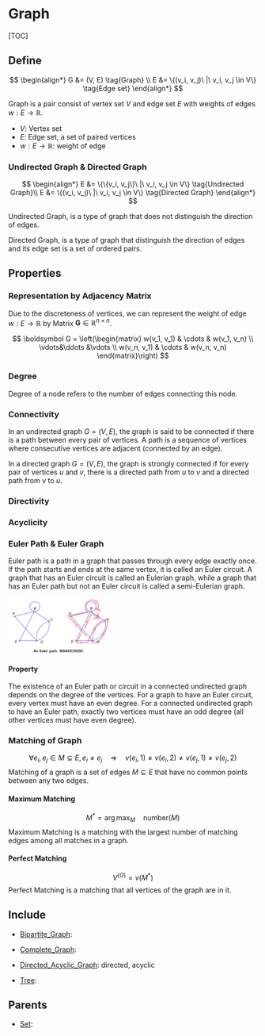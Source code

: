 # Graph

[TOC]

## Define

$$
\begin{align*}
G &= (V, E)  \tag{Graph} \\
E &= \{(v_i, v_j)\ |\ v_i, v_j \in V\}  \tag{Edge set}
\end{align*}
$$

Graph is a pair consist of vertex set $V$ and edge set $E$ with weights of edges $w: E \to \mathbb R$.

- $V$: Vertex set
- $E$: Edge set, a set of paired vertices
- $w: E \to \mathbb R$: weight of edge

### Undirected Graph & Directed Graph

$$
\begin{align*}
E &= \{\{v_i, v_j\}\ |\ v_i, v_j \in V\}  \tag{Undirected Graph}\\
E &= \{(v_i, v_j)\ |\ v_i, v_j \in V\}  \tag{Directed Graph}
\end{align*}
$$

Undirected Graph, is a type of graph that does not distinguish the direction of edges.

Directed Graph, is a type of graph that distinguish the direction of edges and its edge set is a set of ordered pairs.

## Properties

### Representation by Adjacency Matrix
Due to the discreteness of vertices, we can represent the weight of edge $w: E \to \mathbb R$ by Matrix $\boldsymbol G \in \mathbb R^{n \times n}$.

$$
\boldsymbol G = \left(\begin{matrix} w(v_1, v_1) & \cdots & w(v_1, v_n) \\ \vdots&\ddots &\vdots \\ w(v_n, v_1) & \cdots & w(v_n, v_n) \end{matrix}\right)
$$


### Degree
Degree of a node refers to the number of edges connecting this node. 

### Connectivity

In an undirected graph $G=(V, E)$, the graph is said to be connected if there is a path between every pair of vertices. A path is a sequence of vertices where consecutive vertices are adjacent (connected by an edge).

In a directed graph $G=(V, E)$, the graph is strongly connected if for every pair of vertices $u$ and $v$, there is a directed path from $u$ to $v$ and a directed path from $v$ to $u$.

### Directivity

### Acyclicity

### Euler Path & Euler Graph

Euler path is a path in a graph that passes through every edge exactly once. If the path starts and ends at the same vertex, it is called an Euler circuit. A graph that has an Euler circuit is called an Eulerian graph, while a graph that has an Euler path but not an Euler circuit is called a semi-Eulerian graph. 

<img src="./assets/48727417-28c3d500-ec58-11e8-9715-33b168a50b7c.png" alt="theory1" style="zoom:20%;" />

#### Property
The existence of an Euler path or circuit in a connected undirected graph depends on the degree of the vertices. For a graph to have an Euler circuit, every vertex must have an even degree. For a connected undirected graph to have an Euler path, exactly two vertices must have an odd degree (all other vertices must have even degree).


### Matching of Graph

$$
\forall e_i, e_j \in M \subseteq E, e_i \neq e_j \quad\Rightarrow\quad v(e_i, 1) \neq v(e_i, 2) \neq v(e_j, 1) \neq v(e_j, 2)  \tag{Matching}
$$
Matching of a graph is a set of edges $M \subseteq E$ that have no common points between any two edges.

#### Maximum Matching

$$
M^* = \arg\max_{M} \quad \text{number}(M) \tag{Maximum Matching}
$$
Maximum Matching is a matching with the largest number of matching edges among all matches in a graph.

#### Perfect Matching

$$
V^{(G)} = v(M^*)
$$
Perfect Matching is a matching that all vertices of the graph are in it.

## Include

- [Bipartite_Graph](./Bipartite_Graph.md): 

- [Complete_Graph](./Complete_Graph.md): 

- [Directed_Acyclic_Graph](./Directed_Acyclic_Graph.md): directed, acyclic

- [Tree](./Tree.md): 

## Parents

- [Set](./Set.md): 


